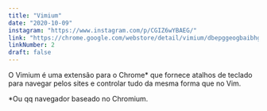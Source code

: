 ```yaml
---
title: "Vimium"
date: "2020-10-09"
instagram: "https://www.instagram.com/p/CGIZ6wYBAEG/"
link: "https://chrome.google.com/webstore/detail/vimium/dbepggeogbaibhgnhhndojpepiihcmeb"
linkNumber: 2
draft: false
---
```


O Vimium é uma extensão para o Chrome\* que fornece atalhos de teclado para navegar pelos sites e controlar tudo da mesma forma que no Vim.

\*Ou qq navegador baseado no Chromium.
